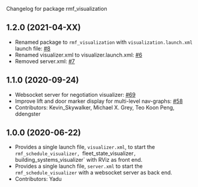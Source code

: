 Changelog for package rmf_visualization

1.2.0 (2021-04-XX)
------------------
* Renamed package to `rmf_visualization` with `visualization.launch.xml` launch file: [#8](https://github.com/open-rmf/rmf_visualization/pull/8)
* Renamed visualizer.xml to visualizer.launch.xml: [#6](https://github.com/open-rmf/rmf_visualization/pull/3)
* Removed server.xml: [#7](https://github.com/open-rmf/rmf_visualization/pull/7)


1.1.0 (2020-09-24)
------------------
* Websocket server for negotiation visualizer: [#69](https://github.com/osrf/rmf_schedule_visualizer/issues/69>)
* Improve lift and door marker display for multi-level nav-graphs: [#58](https://github.com/osrf/rmf_schedule_visualizer/issues/58>)
* Contributors: Kevin_Skywalker, Michael X. Grey, Teo Koon Peng, ddengster

1.0.0 (2020-06-22)
------------------
* Provides a single launch file, `visualizer.xml`, to start the `rmf_schedule_visualizer, `fleet_state_visualizer`, `building_systems_visualizer` with RViz as front end.
* Provides a single launch file, `server.xml` to start the `rmf_schedule_visualizer` with a websocket server as back end.
* Contributors: Yadu
